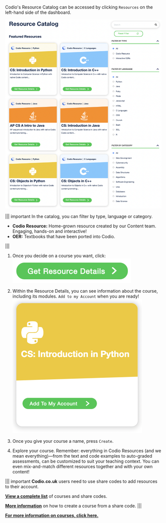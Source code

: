 Codio's Resource Catalog can be accessed by clicking `Resources` on the left-hand side of the dashboard. 

![Codio resource page](.guides/img/resourcepage.png)

||| important
In the catalog, you can filter by type, language or category. 

* **Codio Resource:** Home-grown resource created by our Content team. Engaging, hands-on and interactive!
* **OER:** Textbooks that have been ported into Codio. 

|||

1. Once you decide on a course you want, click:
![Get resource details](.guides/img/resourcedetails.png)

2. Within the Resource Details, you can see information about the course, including its modules. `Add to my Account` when you are ready! 
![Add to my account](.guides/img/addtomyaccount.png)

3. Once you give your course a name, press `Create`.

4. Explore your course. Remember: everything in Codio Resources (and we mean everything)—from the text and code examples to auto-graded assessments, can be customized to suit your teaching context. You can even mix-and-match different resources together and with your own content! 


||| important
**Codio.co.uk** users need to use share codes to add resources to their account. 

[**View a complete list**](https://docs.codio.com/instructors/setupcourses/resources/codioresources.html#codio-resources)  of courses and share codes. 

[**More information**](https://docs.codio.com/instructors/setupcourses/create-course.html#create-fromsharecode) on how to create a course from a share code. 
|||

[**For more information on courses, click here.**](https://docs.codio.com/instructors/setupcourses/courses.html) 

